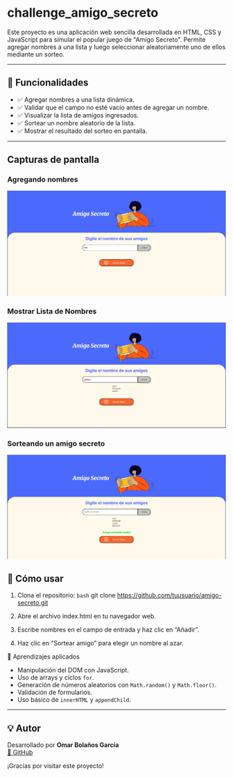 # challenge_amigo_secreto


Este proyecto es una aplicación web sencilla desarrollada en HTML, CSS y JavaScript para simular el popular juego de "Amigo Secreto". Permite agregar nombres a una lista y luego seleccionar aleatoriamente uno de ellos mediante un sorteo.

---

## 📌 Funcionalidades

- ✅ Agregar nombres a una lista dinámica.
- ✅ Validar que el campo no esté vacío antes de agregar un nombre.
- ✅ Visualizar la lista de amigos ingresados.
- ✅ Sortear un nombre aleatorio de la lista.
- ✅ Mostrar el resultado del sorteo en pantalla.

---

## Capturas de pantalla

### Agregando nombres
![Agregar nombre](./assets/screenshots/Agregar-nombre.png)
### Mostrar Lista de Nombres
![Mostrar Lista](./assets/screenshots/Mostrar-lista.png)
### Sorteando un amigo secreto
![Resultado sorteo](./assets/screenshots/Resultado-sorteo.png)


## 🚀 Cómo usar

1. Clona el repositorio:
   ```bash```
   git clone https://github.com/tuusuario/amigo-secreto.git

2.  Abre el archivo index.html en tu navegador web.

3. Escribe nombres en el campo de entrada y haz clic en “Añadir”.

4. Haz clic en “Sortear amigo” para elegir un nombre al azar.

🧠 Aprendizajes aplicados
- Manipulación del DOM con JavaScript.
- Uso de arrays y ciclos `for`.
- Generación de números aleatorios con `Math.random()` y `Math.floor()`.
- Validación de formularios.
- Uso básico de `innerHTML` y `appendChild`.

---

## 💡 Autor

Desarrollado por **Omar Bolaños García**  
[🔗 GitHub](https://github.com/Shinra3245)

¡Gracias por visitar este proyecto!

